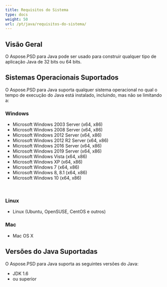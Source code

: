 ```yaml
---
title: Requisitos do Sistema
type: docs
weight: 50
url: /pt/java/requisitos-do-sistema/
---
```


## **Visão Geral**
O Aspose.PSD para Java pode ser usado para construir qualquer tipo de aplicação Java de 32 bits ou 64 bits.

## **Sistemas Operacionais Suportados**
O Aspose.PSD para Java suporta qualquer sistema operacional no qual o tempo de execução do Java está instalado, incluindo, mas não se limitando a:

### **Windows**
- Microsoft Windows 2003 Server (x64, x86)
- Microsoft Windows 2008 Server (x64, x86)
- Microsoft Windows 2012 Server (x64, x86)
- Microsoft Windows 2012 R2 Server (x64, x86)
- Microsoft Windows 2016 Server (x64, x86)
- Microsoft Windows 2019 Server (x64, x86)
- Microsoft Windows Vista (x64, x86)
- Microsoft Windows XP (x64, x86)
- Microsoft Windows 7 (x64, x86)
- Microsoft Windows 8, 8.1 (x64, x86)
- Microsoft Windows 10 (x64, x86)

 

### **Linux**
- Linux (Ubuntu, OpenSUSE, CentOS e outros)

### **Mac**
- Mac OS X

## **Versões do Java Suportadas**
O Aspose.PSD para Java suporta as seguintes versões do Java:

- JDK 1.6
- ou superior
